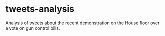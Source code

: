 # tweets-analysis
Analysis of tweets about the recent demonstration on the House floor over a vote on gun control bills.
